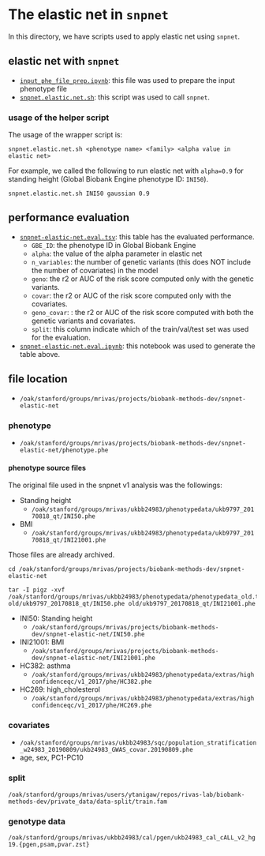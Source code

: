 # The elastic net in `snpnet`

In this directory, we have scripts used to apply elastic net using `snpnet`.

## elastic net with `snpnet`

- [`input_phe_file_prep.ipynb`](input_phe_file_prep.ipynb): this file was used to prepare the input phenotype file
- [`snpnet.elastic.net.sh`](snpnet.elastic.net.sh): this script was used to call `snpnet`.

### usage of the helper script

The usage of the wrapper script is:

```{bash}
snpnet.elastic.net.sh <phenotype name> <family> <alpha value in elastic net>
```

For example, we called the following to run elastic net with `alpha=0.9` for standing height (Global Biobank Engine phenotype ID: `INI50`).

```{bash}
snpnet.elastic.net.sh INI50 gaussian 0.9
```

## performance evaluation

- [`snpnet-elastic-net.eval.tsv`](snpnet-elastic-net.eval.tsv): this table has the evaluated performance.
  - `GBE_ID`: the phenotype ID in Global Biobank Engine
  - `alpha`: the value of the alpha parameter in elastic net
  - `n_variables`: the number of genetic variants (this does NOT include the number of covariates) in the model
  - `geno`: the r2 or AUC of the risk score computed only with the genetic variants.
  - `covar`: the r2 or AUC of the risk score computed only with the covariates.
  - `geno_covar`: : the r2 or AUC of the risk score computed with both the genetic variants and covariates.
  - `split`: this column indicate which of the train/val/test set was used for the evaluation.
- [`snpnet-elastic-net.eval.ipynb`](snpnet-elastic-net.eval.ipynb): this notebook was used to generate the table above.

## file location

- `/oak/stanford/groups/mrivas/projects/biobank-methods-dev/snpnet-elastic-net`

### phenotype

- `/oak/stanford/groups/mrivas/projects/biobank-methods-dev/snpnet-elastic-net/phenotype.phe`

#### phenotype source files

The original file used in the snpnet v1 analysis was the followings:

- Standing height
  - `/oak/stanford/groups/mrivas/ukbb24983/phenotypedata/ukb9797_20170818_qt/INI50.phe`
- BMI
  - `/oak/stanford/groups/mrivas/ukbb24983/phenotypedata/ukb9797_20170818_qt/INI21001.phe`

Those files are already archived.

```{bash}
cd /oak/stanford/groups/mrivas/projects/biobank-methods-dev/snpnet-elastic-net

tar -I pigz -xvf /oak/stanford/groups/mrivas/ukbb24983/phenotypedata/phenotypedata_old.tar.gz old/ukb9797_20170818_qt/INI50.phe old/ukb9797_20170818_qt/INI21001.phe
```

- INI50: Standing height
  - `/oak/stanford/groups/mrivas/projects/biobank-methods-dev/snpnet-elastic-net/INI50.phe`
- INI21001: BMI
  - `/oak/stanford/groups/mrivas/projects/biobank-methods-dev/snpnet-elastic-net/INI21001.phe`
- HC382: asthma
  - `/oak/stanford/groups/mrivas/ukbb24983/phenotypedata/extras/highconfidenceqc/v1_2017/phe/HC382.phe`
- HC269: high_cholesterol
  - `/oak/stanford/groups/mrivas/ukbb24983/phenotypedata/extras/highconfidenceqc/v1_2017/phe/HC269.phe`

### covariates

- `/oak/stanford/groups/mrivas/ukbb24983/sqc/population_stratification_w24983_20190809/ukb24983_GWAS_covar.20190809.phe`
- age, sex, PC1-PC10

### split

`/oak/stanford/groups/mrivas/users/ytanigaw/repos/rivas-lab/biobank-methods-dev/private_data/data-split/train.fam`

### genotype data

`/oak/stanford/groups/mrivas/ukbb24983/cal/pgen/ukb24983_cal_cALL_v2_hg19.{pgen,psam,pvar.zst}`
